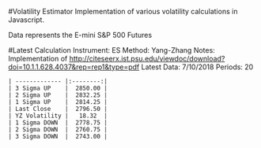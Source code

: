 #Volatility Estimator
Implementation of various volatility calculations in Javascript.

Data represents the E-mini S&P 500 Futures

#Latest Calculation
    Instrument: ES
    Method: Yang-Zhang
    Notes: Implementation of http://citeseerx.ist.psu.edu/viewdoc/download?doi=10.1.1.628.4037&rep=rep1&type=pdf
    Latest Data: 7/10/2018
    Periods: 20

    | ------------- |:--------:|
    | 3 Sigma UP    |  2850.00 |
    | 2 Sigma UP    |  2832.25 |
    | 1 Sigma UP    |  2814.25 |
    | Last Close    |  2796.50 |
    | YZ Volatility |   18.32  |
    | 1 Sigma DOWN  |  2778.75 |
    | 2 Sigma DOWN  |  2760.75 |
    | 3 Sigma DOWN  |  2743.00 |
